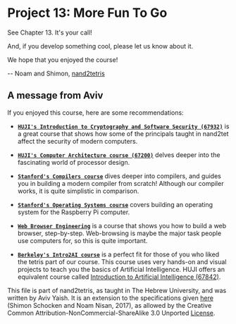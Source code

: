 # Project 13: More Fun To Go

See Chapter 13. It's your call!

And, if you develop something cool, please let us know about it.

We hope that you enjoyed the course!

-- Noam and Shimon, [nand2tetris](https://www.nand2tetris.org)

## A message from Aviv

If you enjoyed this course, here are some recommendations:

- [**`HUJI's Introduction to Cryptography and Software Security (67932)`**](https://moodle2.cs.huji.ac.il/nu20/course/view.php?id=67392)
is a great course that shows how some of the principals taught in nand2tet
affect the security of modern computers.

- [**`HUJI's Computer Architecture course (67200)`**](https://moodle2.cs.huji.ac.il/nu20/course/view.php?id=67200)
delves deeper into the fascinating world of processor design.

- [**`Stanford's Compilers course`**](https://www.edx.org/course/compilers)
dives deeper into compilers, and guides you in building a modern compiler from
scratch! Although our compiler works, it is quite simplistic in comparison.

- [**`Stanford's Operating Systems course`**](https://cs140e.sergio.bz/about/)
covers building an operating system for the Raspberry Pi computer.

- [**`Web Browser Engineering`**](https://browser.engineering/) is a course
that shows you how to build a web browser, step-by-step. Web-browsing is maybe
the major task people use computers for, so this is quite important.

- [**`Berkeley's Intro2AI course`**](http://ai.berkeley.edu/project_overview.html)
is a perfect fit for those of you who liked the tetris part of our course.
This course uses very hands-on and visual projects to teach you the basics of
Artificial Intelligence. HUJI offers an equivalent course called
[Introduction to Artificial Intelligence (67842)](https://moodle2.cs.huji.ac.il/nu20/course/view.php?name=ai).

This file is part of nand2tetris, as taught in The Hebrew University, and
was written by Aviv Yaish. It is an extension to the specifications given
[here](https://www.nand2tetris.org) (Shimon Schocken and Noam Nisan, 2017),
as allowed by the Creative Common Attribution-NonCommercial-ShareAlike 3.0
Unported [License](https://creativecommons.org/licenses/by-nc-sa/3.0/).
